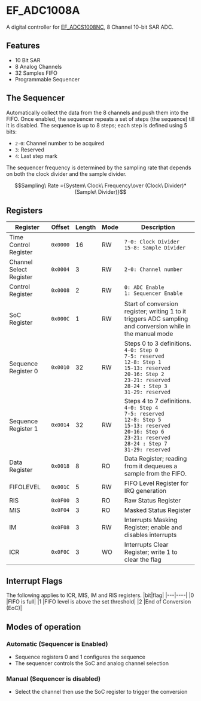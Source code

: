 # EF_ADC1008A
A digital controller for [EF_ADCS1008NC](https://github.com/efabless/EF_ADCS1008NC), 8 Channel 10-bit SAR ADC.

## Features
- 10 Bit SAR
- 8 Analog Channels 
- 32 Samples FIFO
- Programmable Sequencer

## The Sequencer
Automatically collect the data from the 8 channels and push them into the FIFO. Once enabled, the sequencer repeats a set of steps (the sequence) till it is disabled. The sequence is up to 8 steps; each step is defined using 5 bits:
- ```2-0```: Channel number to be acquired
- ```3```: Reserved
- ```4```: Last step mark

The sequencer frequency is determined by the sampling rate that depends on both the clock divider and the sample divider. 

```math 
Sampling\ Rate ={System\ Clock\ Frequency\over (Clock\ Divider)*(Sample\ Divider)}
```

## Registers
| Register | Offset | Length|Mode         | Description |
| -------- | ------ | --|------------ | ----------- |
| Time Control Register | ```0x0000``` | 16| RW | ```7-0: Clock Divider```<br>```15-8: Sample Divider```|
| Channel Select Register| ```0x0004```|3|RW| ```2-0: Channel number``` |
| Control Register| ```0x0008```|2| RW|```0: ADC Enable``` <br>```1: Sequencer Enable```|
|SoC Register| ```0x000C```|1|RW|Start of conversion register; writing 1 to it triggers ADC sampling and conversion while in the manual mode|
|Sequence Register 0|```0x0010```|32|RW| Steps 0 to 3 definitions.<br>```4-0: Step 0```<br>```7-5: reserved```<br>```12-8: Step 1```<br>```15-13: reserved```<br>```20-16: Step 2```<br>```23-21: reserved```<br>```28-24 : Step 3```<br>```31-29: reserved```|
|Sequence Register 1|```0x0014```|32|RW| Steps 4 to 7 definitions.<br>```4-0: Step 4```<br>```7-5: reserved```<br>```12-8: Step 5```<br>```15-13: reserved```<br>```20-16: Step 6```<br>```23-21: reserved```<br>```28-24 : Step 7```<br>```31-29: reserved```|
|Data Register|```0x0018```|8|RO|Data Register; reading from it dequeues a sample from the FIFO.|
|FIFOLEVEL|```0x001C```|5|RW|FIFO Level Register for IRQ generation|
| RIS | ```0x0F00``` |3| RO | Raw Status Register |
| MIS | ```0x0F04``` |3| RO | Masked Status Register |
| IM | ```0x0F08``` | 3|RW | Interrupts Masking Register; enable and disables interrupts |
| ICR | ```0x0F0C``` |3| WO | Interrupts Clear Register; write 1 to clear the flag |

## Interrupt Flags
The following applies to ICR, MIS, IM and RIS registers.
|bit|flag|
|---|----|
|0 |FIFO is full|
|1 |FIFO level is above the set threshold|
|2 |End of Conversion (EoC)|

## Modes of operation
### Automatic (Sequencer is Enabled)
 - Sequence registers 0 and 1 configures the sequence
 - The sequencer controls the SoC and analog channel selection

### Manual (Sequencer is disabled)
 - Select the channel then use the SoC register to trigger the conversion


